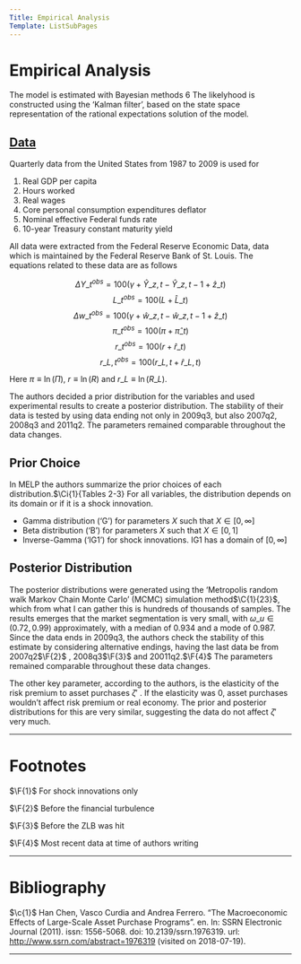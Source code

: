 ```yaml
---
Title: Empirical Analysis
Template: ListSubPages
---
```


# Empirical Analysis
$\newcommand{\F}[1]{^{[\text{F}#1]}}$$\newcommand{\C}[2]{^{[#1\text{, p.#2}]}}$$\newcommand{\c}[1]{^{[#1]}}$$\newcommand{\Ci}[2]{^{[#1\text{, #2}]}}$
The model is estimated with Bayesian methods 6 The likelyhood is constructed using the ‘Kalman filter’, based on the state space representation of the rational expectations solution of the model.

## [Data](/course/course/finance/quantitative-easing/modelling/technical-appendix/empirical-analysis/data)

Quarterly data from the United States from 1987 to 2009 is used for

1. Real GDP per capita
2. Hours worked
3. Real wages
4. Core personal consumption expenditures deflator
5. Nominal effective Federal funds rate
6. 10-year Treasury constant maturity yield

All data were extracted from the Federal Reserve Economic Data, data which is maintained by the Federal Reserve Bank of St. Louis. The equations related to these data are as follows

$$\Delta Y\_t^{obs}=100\left(\gamma+\hat{Y}\_{z,t}-\hat{Y}\_{z,t-1}+\hat{z}\_t\right)$$
$$L\_t^{obs}=100\left(L+\hat{L}\_t\right)$$
$$\Delta w\_t^{obs}=100\left(\gamma+\hat{w}\_{z,t}-\hat{w}\_{z,t-1}+\hat{z}\_t\right)$$
$$\pi\_t^{obs}=100\left(\pi+\hat{\pi}\_t\right)$$
$$r\_t^{obs}=100\left(r+\hat{r}\_t\right)$$
$$r\_{L,t}^{obs}=100\left(r\_{L,t}+\hat{r}\_{L,t}\right)$$

Here $\pi\equiv\ln\left(\Pi\right)$, $r\equiv\ln\left(R\right)$ and $r\_L\equiv\ln\left(R\_L\right)$.

The authors decided a prior distribution for the variables and used experimental results to create a posterior distribution. The stability of their data is tested by using data ending not only in 2009q3, but also 2007q2, 2008q3 and 2011q2. The parameters remained comparable throughout the data changes.

## Prior Choice

In MELP the authors summarize the prior choices of each distribution.$\Ci{1}{Tables 2-3} For all variables, the distribution depends on its domain or if it is a shock innovation.

* Gamma distribution (‘G’) for parameters $X$ such that $X\in[0,\infty]$
* Beta distribution (‘B’) for parameters $X$ such that $X\in[0,1]$
* Inverse-Gamma (‘IG1’) for shock innovations. IG1 has a domain of $[0, \infty]$

## Posterior Distribution

The posterior distributions were generated using the ‘Metropolis random walk Markov Chain Monte Carlo’ (MCMC) simulation method$\C{1}{23}$, which from what I can gather this is hundreds of thousands of samples. The results emerges that the market segmentation is very small, with $\omega\_u\in(0.72,0.99)$ approximately, with a median of 0.934 and a mode of 0.987. Since the data ends in 2009q3, the authors check the stability of this estimate by considering alternative endings, having the last data be from 2007q2$\F{2}$ , 2008q3$\F{3}$ and 20011q2.$\F{4}$ The parameters remained comparable throughout these data changes.

The other key parameter, according to the authors, is the elasticity of the risk premium to asset purchases $\zeta'$ . If the elasticity was 0, asset purchases wouldn’t affect risk premium or real economy. The prior and posterior distributions for this are very similar, suggesting the data do not affect $\zeta'$ very much.

---

# Footnotes

$\F{1}$ For shock innovations only

$\F{2}$ Before the financial turbulence

$\F{3}$ Before the ZLB was hit

$\F{4}$ Most recent data at time of authors writing

---

# Bibliography

$\c{1}$ Han Chen, Vasco Curdia and Andrea Ferrero. “The Macroeconomic Effects of Large-Scale Asset Purchase Programs”. en. In: SSRN Electronic Journal (2011). issn: 1556-5068. doi: 10.2139/ssrn.1976319. url: http://www.ssrn.com/abstract=1976319 (visited on 2018-07-19).

---
